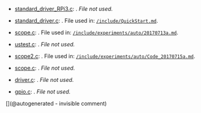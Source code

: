 * [standard_driver_RPi3.c](/elmo/standard_driver_RPi3.c): . _File not used._

* [standard_driver.c](/elmo/standard_driver.c): . File used in: [`/include/QuickStart.md`](/include/QuickStart.md).

* [scope.c](/elmo/data/scope.c): . File used in: [`/include/experiments/auto/20170713a.md`](/include/experiments/auto/20170713a.md).

* [ustest.c](/elmo/data/ustest.c): . _File not used._

* [scope2.c](/elmo/data/arduiprobe/scope2.c): . File used in: [`/include/experiments/auto/Code_20170715a.md`](/include/experiments/auto/Code_20170715a.md).

* [scope.c](/elmo/data/arduiprobe/scope.c): . _File not used._

* [driver.c](/elmo/software/driver.c): . _File not used._

* [gpio.c](/goblin/pi0/gpio.c): . _File not used._



[](@autogenerated - invisible comment)